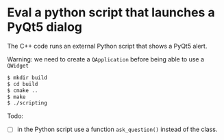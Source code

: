 # Eval a python script that launches a PyQt5 dialog

The C++ code runs an external Python script that shows a PyQt5 alert.

Warning: we need to create a `QApplication` before being able to use a `QWidget`

~~~.sh
$ mkdir build
$ cd build
$ cmake ..
$ make
$ ./scripting
~~~

Todo:

- [ ] in the Python script use a function `ask_question()` instead of the class.

